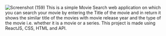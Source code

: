 ![Screenshot (159)](https://github.com/hackwithnick/Movie-World/assets/85126935/2c27e606-1033-44da-b3c6-069dce3c2150)
This is a simple Movie Search web application on which you can search your movie by entering the Title of the movie and in return it shows the similar title of the movies with movie release year and the type of the movie i.e. whether it is a movie or a series. This project is made using ReactJS, CSS, HTML and API.
